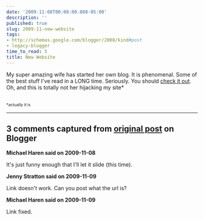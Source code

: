 ```yaml
---
date: '2009-11-08T00:08:00.008-05:00'
description: ''
published: true
slug: 2009-11-new-website
tags:
- http://schemas.google.com/blogger/2008/kind#post
- legacy-blogger
time_to_read: 5
title: New Website
---
```


My super amazing wife has started her own blog.  It is phenomenal.  Some of the best stuff I've read in a LONG time.  Seriously.  You should <a href="http://footedjammies.blogspot.com">check it out</a>.  Oh, and this is totally not her hijacking my site*






<br />
<span style="font-size: 75%;">*actually it is</span>

---

## 3 comments captured from [original post](https://blog.wassupy.com/2009/11/new-website.html) on Blogger

**Michael Haren said on 2009-11-08**

It's just funny enough that I'll let it slide (this time).

**Jenny Stratton said on 2009-11-09**

Link doesn't work.  Can you post what the url is?

**Michael Haren said on 2009-11-09**

Link fixed.

